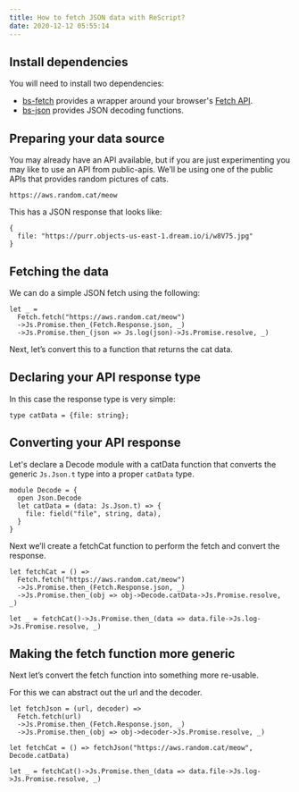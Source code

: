 ```yaml
---
title: How to fetch JSON data with ReScript?
date: 2020-12-12 05:55:14
---
```


## Install dependencies

You will need to install two dependencies:

- [bs-fetch][1] provides a wrapper around your browser's [Fetch API][3].
- [bs-json][2] provides JSON decoding functions.

## Preparing your data source

You may already have an API available, but if you are just experimenting you may like to use an API from public-apis.
We’ll be using one of the public APIs that provides random pictures of cats.

```
https://aws.random.cat/meow
```

This has a JSON response that looks like:

```
{
  file: "https://purr.objects-us-east-1.dream.io/i/w8V75.jpg"
}
```

## Fetching the data

We can do a simple JSON fetch using the following:

```re
let _ =
  Fetch.fetch("https://aws.random.cat/meow")
  ->Js.Promise.then_(Fetch.Response.json, _)
  ->Js.Promise.then_(json => Js.log(json)->Js.Promise.resolve, _)
```

Next, let’s convert this to a function that returns the cat data.

## Declaring your API response type

In this case the response type is very simple:

```re
type catData = {file: string};
```

## Converting your API response

Let's declare a Decode module with a catData function that converts the generic `Js.Json.t` type into a proper `catData` type.

```re
module Decode = {
  open Json.Decode
  let catData = (data: Js.Json.t) => {
    file: field("file", string, data),
  }
}
```

Next we’ll create a fetchCat function to perform the fetch and convert the response.

```re
let fetchCat = () =>
  Fetch.fetch("https://aws.random.cat/meow")
  ->Js.Promise.then_(Fetch.Response.json, _)
  ->Js.Promise.then_(obj => obj->Decode.catData->Js.Promise.resolve, _)

let _ = fetchCat()->Js.Promise.then_(data => data.file->Js.log->Js.Promise.resolve, _)
```

## Making the fetch function more generic

Next let’s convert the fetch function into something more re-usable.

For this we can abstract out the url and the decoder.

```re
let fetchJson = (url, decoder) =>
  Fetch.fetch(url)
  ->Js.Promise.then_(Fetch.Response.json, _)
  ->Js.Promise.then_(obj => obj->decoder->Js.Promise.resolve, _)

let fetchCat = () => fetchJson("https://aws.random.cat/meow", Decode.catData)

let _ = fetchCat()->Js.Promise.then_(data => data.file->Js.log->Js.Promise.resolve, _)
```

[1]: https://github.com/reasonml-community/bs-fetch
[2]: https://github.com/glennsl/bs-json
[3]: https://developer.mozilla.org/en-US/docs/Web/API/Fetch_API
